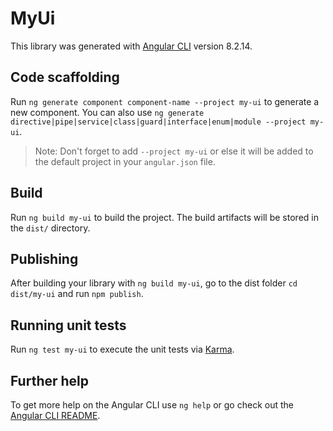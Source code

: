 # MyUi

This library was generated with [Angular CLI](https://github.com/angular/angular-cli) version 8.2.14.

## Code scaffolding

Run `ng generate component component-name --project my-ui` to generate a new component. You can also use `ng generate directive|pipe|service|class|guard|interface|enum|module --project my-ui`.
> Note: Don't forget to add `--project my-ui` or else it will be added to the default project in your `angular.json` file. 

## Build

Run `ng build my-ui` to build the project. The build artifacts will be stored in the `dist/` directory.

## Publishing

After building your library with `ng build my-ui`, go to the dist folder `cd dist/my-ui` and run `npm publish`.

## Running unit tests

Run `ng test my-ui` to execute the unit tests via [Karma](https://karma-runner.github.io).

## Further help

To get more help on the Angular CLI use `ng help` or go check out the [Angular CLI README](https://github.com/angular/angular-cli/blob/master/README.md).
